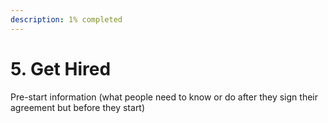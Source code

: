 ```yaml
---
description: 1% completed
---
```


# 5. Get Hired

Pre-start information \(what people need to know or do after they sign their agreement but before they start\)

